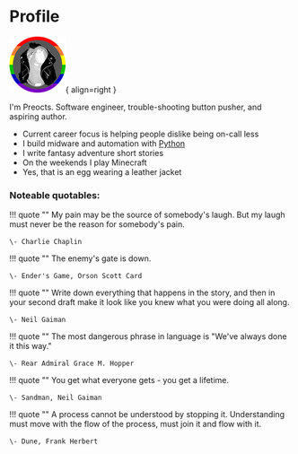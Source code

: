 # Profile

![Preocts Eggatar](images/preocts_eggatar_100x100.png){ align=right }

I'm Preocts. Software engineer, trouble-shooting button pusher, and aspiring
author.

* Current career focus is helping people dislike being on-call less
* I build midware and automation with [Python](https://python.org)
* I write fantasy adventure short stories
* On the weekends I play Minecraft
* Yes, that is an egg wearing a leather jacket

### Noteable quotables:

!!! quote ""
    My pain may be the source of somebody's laugh. But my laugh must
    never be the reason for somebody's pain.

    \- Charlie Chaplin

!!! quote ""
    The enemy's gate is down.

    \- Ender's Game, Orson Scott Card

!!! quote ""
    Write down everything that happens in the story, and then in your
    second draft make it look like you knew what you were doing all along.

    \- Neil Gaiman

!!! quote ""
    The most dangerous phrase in language is "We've always done it this
    way."

    \- Rear Admiral Grace M. Hopper

!!! quote ""
    You get what everyone gets - you get a lifetime.

    \- Sandman, Neil Gaiman

!!! quote ""
    A process cannot be understood by stopping it. Understanding must
    move with the flow of the process, must join it and flow with it.

    \- Dune, Frank Herbert
